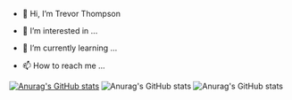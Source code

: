 - 👋 Hi, I’m Trevor Thompson
- 👀 I’m interested in ...
- 🌱 I’m currently learning ...

- 📫 How to reach me ...

[![Anurag's GitHub stats](https://github-readme-stats.vercel.app/api?username=thompsontr18)](https://github.com/anuraghazra/github-readme-stats)
![Anurag's GitHub stats](https://github-readme-stats.vercel.app/api?username=thompsontr18&show=reviews)
![Anurag's GitHub stats](https://github-readme-stats.vercel.app/api?username=thompsontr18&show_icons=true)
<!---
thompsontr18/thompsontr18 is a ✨ special ✨ repository because its `README.md` (this file) appears on your GitHub profile.
You can click the Preview link to take a look at your changes.
--->
